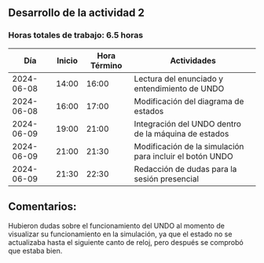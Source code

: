 ## Desarrollo de la actividad 2
### Horas totales de trabajo: 6.5 horas
| Día       | Inicio  | Hora Término | Actividades                                                      |
|-----------|---------|--------------|------------------------------------------------------------------|
| 2024-06-08| 14:00   | 16:00        | Lectura del enunciado y entendimiento de UNDO                    |
| 2024-06-08| 16:00   | 17:00        | Modificación del diagrama de estados                             |
| 2024-06-09| 19:00   | 21:00        | Integración del UNDO dentro de la máquina de estados             |
| 2024-06-09| 21:00   | 21:30        | Modificación de la simulación para incluir el botón UNDO         |
| 2024-06-09| 21:30   | 22:30        | Redacción de dudas para la sesión presencial                     |

## Comentarios:
Hubieron dudas sobre el funcionamiento del UNDO al momento de visualizar su funcionamiento en la simulación, ya que el estado no se actualizaba hasta el siguiente canto de reloj, pero después se comprobó que estaba bien.
